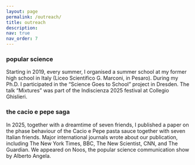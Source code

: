```yaml
---
layout: page
permalink: /outreach/
title: outreach
description: 
nav: true
nav_order: 7
---
```


### popular science

Starting in 2019, every summer, I organised a summer school at my former high school in Italy (Liceo Scientifico G. Marconi, in Pesaro). During my Ph.D. I participated in the “Science Goes to School” project in Dresden. The talk “Mixtures” was part of the Indiscienza 2025 festival at Collegio Ghislieri.

### the cacio e pepe saga

In 2025, together with a dreamtime of seven friends, I published a paper on the phase behaviour of the Cacio e Pepe pasta sauce together with seven Italian friends. Major international journals wrote about our publication, including The New York Times, BBC, The New Scientist, CNN, and The Guardian. We appeared on Noos, the popular science communication show by Alberto Angela.